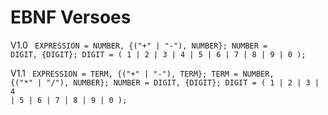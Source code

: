 # EBNF Versoes

V1.0
<code>
EXPRESSION = NUMBER, {("+" | "-"), NUMBER};
NUMBER = DIGIT, {DIGIT};
DIGIT = ( 1 | 2 | 3 | 4 | 5 | 6 | 7 | 8 | 9 | 0 );
</code>

V1.1
<code>
EXPRESSION = TERM, {("+" | "-"), TERM};
TERM = NUMBER, {("*" | "/"), NUMBER};
NUMBER = DIGIT, {DIGIT};
DIGIT = ( 1 | 2 | 3 | 4 | 5 | 6 | 7 | 8 | 9 | 0 );
</code>